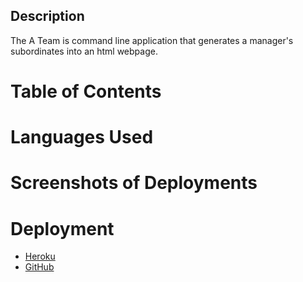 ## Description
The A Team is command line application that generates a manager's subordinates into an html webpage.

# Table of Contents

# Languages Used

# Screenshots of Deployments

# Deployment
- [Heroku](https://dashboard.heroku.com/apps/cryptic-earth-53981/deploy/github)
- [GitHub](https://xritchie91.github.io/The-A-Team/)